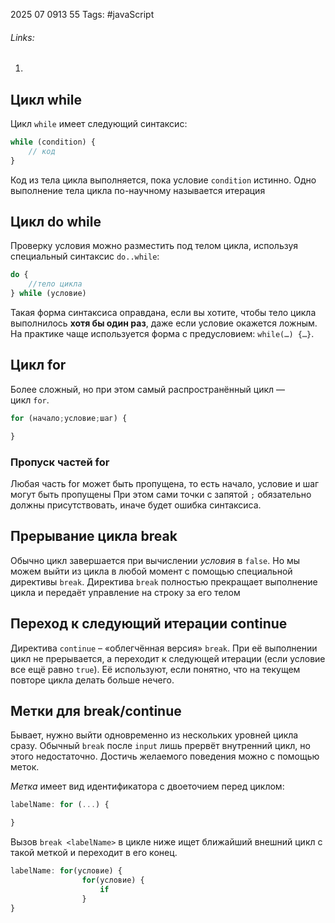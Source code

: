 2025 07 0913 55
Tags: #javaScript 
###### Links: 
1) 
## Цикл while
Цикл `while` имеет следующий синтаксис:
```js
while (condition) {
	// код
}
```
Код из тела цикла выполняется, пока условие `condition` истинно. Одно выполнение тела цикла по-научному называется итерация
## Цикл do while
Проверку условия можно разместить под телом цикла, используя специальный синтаксис `do..while`:
```js
do {
	//тело цикла
} while (условие)
```
Такая форма синтаксиса оправдана, если вы хотите, чтобы тело цикла выполнилось **хотя бы один раз**, даже если условие окажется ложным. На практике чаще используется форма с предусловием: `while(…) {…}`.
## Цикл for
Более сложный, но при этом самый распространённый цикл — цикл `for`.
```js
for (начало;условие;шаг) {

}
```
### Пропуск частей for
Любая часть for может быть пропущена, то есть начало, условие и шаг могут быть пропущены
При этом сами точки с запятой `;` обязательно должны присутствовать, иначе будет ошибка синтаксиса.
## Прерывание цикла break
Обычно цикл завершается при вычислении _условия_ в `false`.
Но мы можем выйти из цикла в любой момент с помощью специальной директивы `break`.
Директива `break` полностью прекращает выполнение цикла и передаёт управление на строку за его телом
## Переход к следующий итерации continue
Директива `continue` – «облегчённая версия» `break`. При её выполнении цикл не прерывается, а переходит к следующей итерации (если условие все ещё равно `true`).
Её используют, если понятно, что на текущем повторе цикла делать больше нечего.
## Метки для break/continue
Бывает, нужно выйти одновременно из нескольких уровней цикла сразу.
Обычный `break` после `input` лишь прервёт внутренний цикл, но этого недостаточно. Достичь желаемого поведения можно с помощью меток.

_Метка_ имеет вид идентификатора с двоеточием перед циклом:
```js
labelName: for (...) {

}
```
Вызов `break <labelName>` в цикле ниже ищет ближайший внешний цикл с такой меткой и переходит в его конец.
```js
labelName: for(условие) {
				for(условие) {
					if
				}
}
```